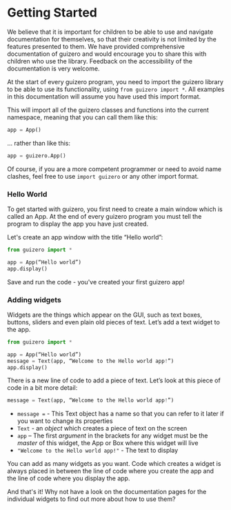 # Getting Started

We believe that it is important for children to be able to use and navigate documentation for themselves, so that their creativity is not limited by the features presented to them. We have provided comprehensive documentation of guizero and would encourage you to share this with children who use the library. Feedback on the accessibility of the documentation is very welcome.

At the start of every guizero program, you need to import the guizero library to be able to use its functionality, using `from guizero import *`. All examples in this documentation will assume you have used this import format.

This will import all of the guizero classes and functions into the current namespace, meaning that you can call them like this:

```python
app = App()
```
... rather than like this:

```python
app = guizero.App()
```
Of course, if you are a more competent programmer or need to avoid name clashes, feel free to use `import guizero` or any other import format.

### Hello World

To get started with guizero, you first need to create a main window which is called an App. At the end of every guizero program you must tell the program to display the app you have just created.

Let's create an app window with the title “Hello world”:

```python
from guizero import *

app = App(“Hello world”)
app.display()
```

Save and run the code - you've created your first guizero app!

### Adding widgets

Widgets are the things which appear on the GUI, such as text boxes, buttons, sliders and even plain old pieces of text. Let’s add a text widget to the app.

```python
from guizero import *

app = App(“Hello world”)
message = Text(app, “Welcome to the Hello world app!”)
app.display()
```

There is a new line of code to add a piece of text. Let’s look at this piece of code in a bit more detail:

```python
message = Text(app, “Welcome to the Hello world app!”)
```

- `message =` - This Text object has a name so that you can refer to it later if you want to change its properties
- `Text` - an *object* which creates a piece of text on the screen
- `app` – The first *argument* in the brackets for any widget must be the *master* of this widget, the App or Box where this widget will live
- `"Welcome to the Hello world app!"` - The text to display

You can add as many widgets as you want. Code which creates a widget is always placed in between the line of code where you create the app and the line of code where you display the app.

And that's it! Why not have a look on the documentation pages for the individual widgets to find out more about how to use them?
